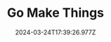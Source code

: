 ---
title: Go Make Things
url: https://gomakethings.com
date: "2024-03-24T17:39:26.977Z"
collection:
  - Code
type: Collections
---